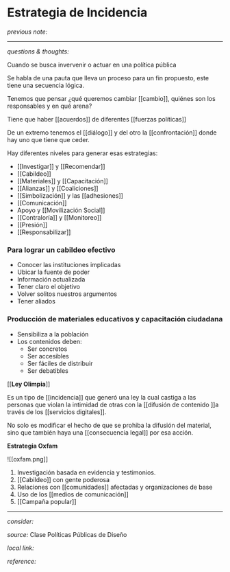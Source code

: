 # Estrategia de Incidencia

_previous note:_

---

_questions & thoughts:_

Cuando se busca invervenir o actuar en una política pública

Se habla de una pauta que lleva un proceso para un fin propuesto, este tiene una secuencia lógica.

Tenemos que pensar ¿qué queremos cambiar [[cambio]], quiénes son los responsables y en qué arena?

Tiene que haber [[acuerdos]] de diferentes [[fuerzas políticas]]

De un extremo tenemos el [[diálogo]] y del otro la [[confrontación]] donde hay uno que tiene que ceder.

Hay diferentes niveles para generar esas estrategias:
- [[Investigar]] y [[Recomendar]]
- [[Cabildeo]]
- [[Materiales]] y [[Capacitación]]
- [[Alianzas]] y [[Coaliciones]]
- [[Simbolización]] y las [[adhesiones]]
- [[Comunicación]]
- Apoyo y [[Movilización Social]]
- [[Contraloría]] y [[Monitoreo]]
- [[Presión]]
- [[Responsabilizar]]

### Para lograr un cabildeo efectivo
-   Conocer las instituciones implicadas
-   Ubicar la fuente de poder
-   Información actualizada
-   Tener claro el objetivo
-   Volver solitos nuestros argumentos
-   Tener aliados

### Producción de materiales educativos y capacitación ciudadana

-   Sensibiliza a la población
-   Los contenidos deben:
    -   Ser concretos
    -   Ser accesibles
    -   Ser fáciles de distribuir
    -   Ser debatibles

[[**Ley Olimpia**]]

Es un tipo de [[incidencia]] que generó una ley la cual castiga a las personas que violan la intimidad de otras con la [[difusión de contenido ]]a través de los [[servicios digitales]].

No solo es modificar el hecho de que se prohiba la difusión del material, sino que también haya una [[consecuencia legal]] por esa acción.

**Estrategia Oxfam**

![[oxfam.png]]

1) Investigación basada en evidencia y testimonios.
2) [[Cabildeo]] con gente poderosa
3) Relaciones con [[comunidades]] afectadas y organizaciones de base
4) Uso de los [[medios de comunicación]] 
5) [[Campaña popular]]




---

_consider:_

_source:_ Clase Políticas Públicas de Diseño

_local link:_

_reference:_